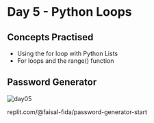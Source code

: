 # Day 5 - Python Loops

## Concepts Practised

- Using the for loop with Python Lists
- For loops and the range() function

## Password Generator

![day05](https://user-images.githubusercontent.com/98851253/154311198-83cc6a60-6a57-4e21-bb01-6b54593def0e.gif)

replit.com/@faisal-fida/password-generator-start
